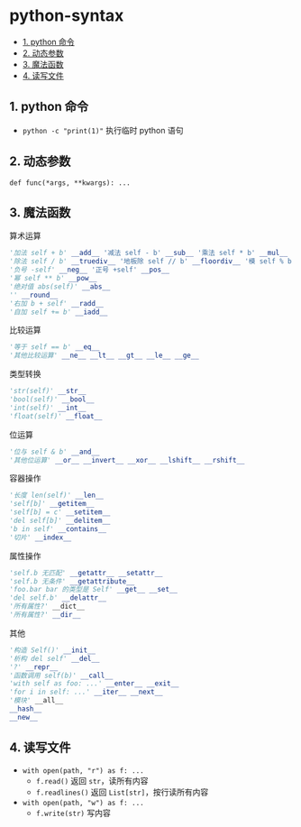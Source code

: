 # python-syntax

- [1. python 命令](#1-python-命令)
- [2. 动态参数](#2-动态参数)
- [3. 魔法函数](#3-魔法函数)
- [4. 读写文件](#4-读写文件)

## 1. python 命令

- `python -c "print(1)"` 执行临时 python 语句

## 2. 动态参数

`def func(*args, **kwargs): ...`

## 3. 魔法函数

算术运算

```py
'加法 self + b' __add__ '减法 self - b' __sub__ '乘法 self * b' __mul__
'除法 self / b' __truediv__ '地板除 self // b' __floordiv__ '模 self % b' __mod__
'负号 -self' __neg__ '正号 +self' __pos__
'幂 self ** b' __pow__
'绝对值 abs(self)' __abs__
'' __round__
'右加 b + self' __radd__
'自加 self += b' __iadd__
```

比较运算

```py
'等于 self == b' __eq__
'其他比较运算' __ne__ __lt__ __gt__ __le__ __ge__
```

类型转换

```py
'str(self)' __str__
'bool(self)' __bool__
'int(self)' __int__
'float(self)' __float__
```

位运算

```py
'位与 self & b' __and__
'其他位运算' __or__ __invert__ __xor__ __lshift__ __rshift__
```

容器操作

```py
'长度 len(self)' __len__
'self[b]' __getitem__
'self[b] = c' __setitem__
'del self[b]' __delitem__
'b in self' __contains__
'切片' __index__
```

属性操作

```py
'self.b 无匹配' __getattr__ __setattr__
'self.b 无条件' __getattribute__
'foo.bar bar 的类型是 Self' __get__ __set__
'del self.b' __delattr__
'所有属性?' __dict__
'所有属性?' __dir__
```

其他

```py
'构造 Self()' __init__
'析构 del self' __del__
'?' __repr__
'函数调用 self(b)' __call__
'with self as foo: ...' __enter__ __exit__
'for i in self: ...' __iter__ __next__
'模块' __all__
__hash__
__new__
```

## 4. 读写文件

- `with open(path, "r") as f: ...`
  - `f.read()` 返回 `str`，读所有内容
  - `f.readlines()` 返回 `List[str]`，按行读所有内容
- `with open(path, "w") as f: ...`
  - `f.write(str)` 写内容
